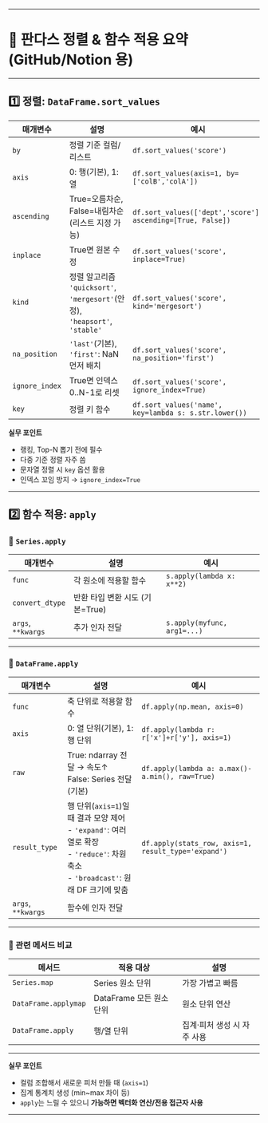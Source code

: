 
---

# 📌 판다스 정렬 & 함수 적용 요약 (GitHub/Notion 용)

---

## 1️⃣ 정렬: `DataFrame.sort_values`

| 매개변수           | 설명                                                                     | 예시                                                          |
| -------------- | ---------------------------------------------------------------------- | ----------------------------------------------------------- |
| `by`           | 정렬 기준 컬럼/리스트                                                           | `df.sort_values('score')`                                   |
| `axis`         | 0: 행(기본), 1: 열                                                         | `df.sort_values(axis=1, by=['colB','colA'])`                |
| `ascending`    | True=오름차순, False=내림차순 <br> (리스트 지정 가능)                                 | `df.sort_values(['dept','score'], ascending=[True, False])` |
| `inplace`      | True면 원본 수정                                                            | `df.sort_values('score', inplace=True)`                     |
| `kind`         | 정렬 알고리즘 <br>`'quicksort'`, `'mergesort'`(안정), `'heapsort'`, `'stable'` | `df.sort_values('score', kind='mergesort')`                 |
| `na_position`  | `'last'`(기본), `'first'`: NaN 먼저 배치                                     | `df.sort_values('score', na_position='first')`              |
| `ignore_index` | True면 인덱스 0..N-1로 리셋                                                   | `df.sort_values('score', ignore_index=True)`                |
| `key`          | 정렬 키 함수                                                                | `df.sort_values('name', key=lambda s: s.str.lower())`       |

**실무 포인트**

* 랭킹, Top-N 뽑기 전에 필수
* 다중 기준 정렬 자주 씀
* 문자열 정렬 시 `key` 옵션 활용
* 인덱스 꼬임 방지 → `ignore_index=True`

---

## 2️⃣ 함수 적용: `apply`

### 🔹 `Series.apply`

| 매개변수               | 설명                    | 예시                          |
| ------------------ | --------------------- | --------------------------- |
| `func`             | 각 원소에 적용할 함수          | `s.apply(lambda x: x**2)`   |
| `convert_dtype`    | 반환 타입 변환 시도 (기본=True) |                             |
| `args`, `**kwargs` | 추가 인자 전달              | `s.apply(myfunc, arg1=...)` |

---

### 🔹 `DataFrame.apply`

| 매개변수               | 설명                                                                                                                 | 예시                                                  |
| ------------------ | ------------------------------------------------------------------------------------------------------------------ | --------------------------------------------------- |
| `func`             | 축 단위로 적용할 함수                                                                                                       | `df.apply(np.mean, axis=0)`                         |
| `axis`             | 0: 열 단위(기본), 1: 행 단위                                                                                               | `df.apply(lambda r: r['x']+r['y'], axis=1)`         |
| `raw`              | True: ndarray 전달 → 속도↑ <br> False: Series 전달(기본)                                                                   | `df.apply(lambda a: a.max()-a.min(), raw=True)`     |
| `result_type`      | 행 단위(`axis=1`)일 때 결과 모양 제어 <br> - `'expand'`: 여러 열로 확장 <br> - `'reduce'`: 차원 축소 <br> - `'broadcast'`: 원래 DF 크기에 맞춤 | `df.apply(stats_row, axis=1, result_type='expand')` |
| `args`, `**kwargs` | 함수에 인자 전달                                                                                                          |                                                     |

---

### 🔹 관련 메서드 비교

| 메서드                  | 적용 대상              | 설명               |
| -------------------- | ------------------ | ---------------- |
| `Series.map`         | Series 원소 단위       | 가장 가볍고 빠름        |
| `DataFrame.applymap` | DataFrame 모든 원소 단위 | 원소 단위 연산         |
| `DataFrame.apply`    | 행/열 단위             | 집계·피처 생성 시 자주 사용 |

---

**실무 포인트**

* 컬럼 조합해서 새로운 피처 만들 때 (`axis=1`)
* 집계 통계치 생성 (min\~max 차이 등)
* `apply`는 느릴 수 있으니 **가능하면 벡터화 연산/전용 접근자 사용**

---


